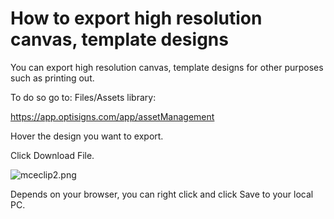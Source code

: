 # How to export high resolution canvas, template designs

You can export high resolution canvas, template designs for other purposes such as printing out.

To do so go to: Files/Assets library:

<https://app.optisigns.com/app/assetManagement>

Hover the design you want to export.

Click Download File.

![mceclip2.png](https://support.optisigns.com/hc/article_attachments/1500001427182)

Depends on your browser, you can right click and click Save to your local PC.